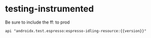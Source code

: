 # testing-instrumented

Be sure to include the ff: to prod

```
api "androidx.test.espresso:espresso-idling-resource:{{version}}"
```
